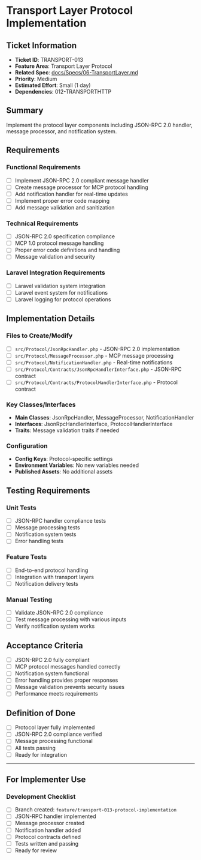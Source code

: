 # Transport Layer Protocol Implementation

## Ticket Information
- **Ticket ID**: TRANSPORT-013
- **Feature Area**: Transport Layer Protocol
- **Related Spec**: [docs/Specs/06-TransportLayer.md](../Specs/06-TransportLayer.md)
- **Priority**: Medium
- **Estimated Effort**: Small (1 day)
- **Dependencies**: 012-TRANSPORTHTTP

## Summary
Implement the protocol layer components including JSON-RPC 2.0 handler, message processor, and notification system.

## Requirements

### Functional Requirements
- [ ] Implement JSON-RPC 2.0 compliant message handler
- [ ] Create message processor for MCP protocol handling
- [ ] Add notification handler for real-time updates
- [ ] Implement proper error code mapping
- [ ] Add message validation and sanitization

### Technical Requirements
- [ ] JSON-RPC 2.0 specification compliance
- [ ] MCP 1.0 protocol message handling
- [ ] Proper error code definitions and handling
- [ ] Message validation and security

### Laravel Integration Requirements
- [ ] Laravel validation system integration
- [ ] Laravel event system for notifications
- [ ] Laravel logging for protocol operations

## Implementation Details

### Files to Create/Modify
- [ ] `src/Protocol/JsonRpcHandler.php` - JSON-RPC 2.0 implementation
- [ ] `src/Protocol/MessageProcessor.php` - MCP message processing
- [ ] `src/Protocol/NotificationHandler.php` - Real-time notifications
- [ ] `src/Protocol/Contracts/JsonRpcHandlerInterface.php` - JSON-RPC contract
- [ ] `src/Protocol/Contracts/ProtocolHandlerInterface.php` - Protocol contract

### Key Classes/Interfaces
- **Main Classes**: JsonRpcHandler, MessageProcessor, NotificationHandler
- **Interfaces**: JsonRpcHandlerInterface, ProtocolHandlerInterface
- **Traits**: Message validation traits if needed

### Configuration
- **Config Keys**: Protocol-specific settings
- **Environment Variables**: No new variables needed
- **Published Assets**: No additional assets

## Testing Requirements

### Unit Tests
- [ ] JSON-RPC handler compliance tests
- [ ] Message processing tests
- [ ] Notification system tests
- [ ] Error handling tests

### Feature Tests
- [ ] End-to-end protocol handling
- [ ] Integration with transport layers
- [ ] Notification delivery tests

### Manual Testing
- [ ] Validate JSON-RPC 2.0 compliance
- [ ] Test message processing with various inputs
- [ ] Verify notification system works

## Acceptance Criteria
- [ ] JSON-RPC 2.0 fully compliant
- [ ] MCP protocol messages handled correctly
- [ ] Notification system functional
- [ ] Error handling provides proper responses
- [ ] Message validation prevents security issues
- [ ] Performance meets requirements

## Definition of Done
- [ ] Protocol layer fully implemented
- [ ] JSON-RPC 2.0 compliance verified
- [ ] Message processing functional
- [ ] All tests passing
- [ ] Ready for integration

---

## For Implementer Use

### Development Checklist
- [ ] Branch created: `feature/transport-013-protocol-implementation`
- [ ] JSON-RPC handler implemented
- [ ] Message processor created
- [ ] Notification handler added
- [ ] Protocol contracts defined
- [ ] Tests written and passing
- [ ] Ready for review